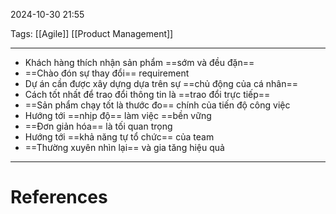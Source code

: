 2024-10-30 21:55

Tags: [[Agile]] [[Product Management]]

---

- Khách hàng thích nhận sản phẩm ==sớm và đều đặn==
- ==Chào đón sự thay đổi== requirement
- Dự án cần được xây dựng dựa trên sự ==chủ động của cá nhân==
- Cách tốt nhất để trao đổi thông tin là ==trao đổi trực tiếp==
- ==Sản phẩm chạy tốt là thước đo== chính của tiến độ công việc
- Hướng tới ==nhịp độ== làm việc ==bền vững
- ==Đơn giản hóa== là tối quan trọng
- Hướng tới ==khả năng tự tổ chức== của team
- ==Thường xuyên nhìn lại== và gia tăng hiệu quả

---
# References